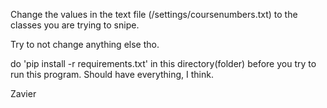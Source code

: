Change the values in the text file (/settings/coursenumbers.txt) to the classes you are trying to snipe.

Try to not change anything else tho.

do 'pip install -r requirements.txt' in this directory(folder) before you try to run this program.
Should have everything, I think.

Zavier